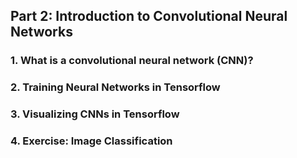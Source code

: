 ## Part 2: Introduction to Convolutional Neural Networks

### 1. What is a convolutional neural network (CNN)?

### 2. Training Neural Networks in Tensorflow

### 3. Visualizing CNNs in Tensorflow

### 4. Exercise: Image Classification